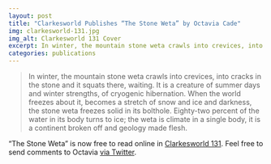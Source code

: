 ```yaml
---
layout: post
title: "Clarkesworld Publishes “The Stone Weta” by Octavia Cade"
img: clarkesworld-131.jpg
img_alt: Clarkesworld 131 Cover
excerpt: In winter, the mountain stone weta crawls into crevices, into cracks in the stone and it squats there, waiting.
categories: publications
---
```


> In winter, the mountain stone weta crawls into crevices, into cracks in the stone and it squats there, waiting. It is a creature of summer days and winter strengths, of cryogenic hibernation. When the world freezes about it, becomes a stretch of snow and ice and darkness, the stone weta freezes solid in its bolthole. Eighty-two percent of the water in its body turns to ice; the weta is climate in a single body, it is a continent broken off and geology made flesh.

“The Stone Weta” is now free to read online in [Clarkesworld 131](http://clarkesworldmagazine.com/cade_08_17/). Feel free to send comments to Octavia [via Twitter](http://twitter.com/ojcade).